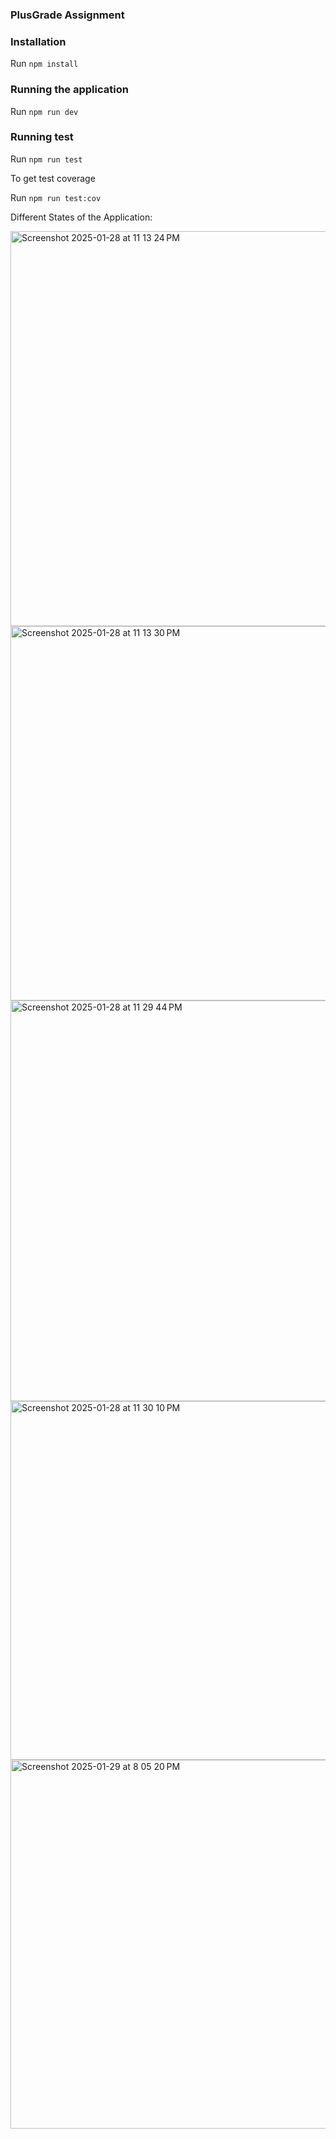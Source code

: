### PlusGrade Assignment

### Installation

Run `npm install`

### Running the application

Run `npm run dev`

### Running test

Run `npm run test`

To get test coverage

Run `npm run test:cov`

Different States of the Application:

<img width="632" alt="Screenshot 2025-01-28 at 11 13 24 PM" src="https://github.com/user-attachments/assets/06ec8098-b038-4f82-8994-d451dfa02521" />
<img width="599" alt="Screenshot 2025-01-28 at 11 13 30 PM" src="https://github.com/user-attachments/assets/6aca565a-0fc0-4f39-b041-3afd9f33a6ea" />
<img width="641" alt="Screenshot 2025-01-28 at 11 29 44 PM" src="https://github.com/user-attachments/assets/9bdcef50-c6f4-4c46-9be2-13b094d750c2" />
<img width="574" alt="Screenshot 2025-01-28 at 11 30 10 PM" src="https://github.com/user-attachments/assets/b515f54f-5337-49a3-8860-9b3e5b5af535" />
<img width="590" alt="Screenshot 2025-01-29 at 8 05 20 PM" src="https://github.com/user-attachments/assets/5a745dc9-51e1-4d57-82fd-a4e2a30500fe" />

